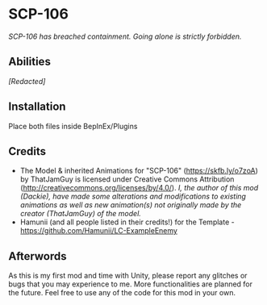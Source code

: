 # SCP-106
*SCP-106 has breached containment.*
*Going alone is strictly forbidden.*

## Abilities
*[Redacted]*

## Installation
Place both files inside BepInEx/Plugins

## Credits
- The Model & inherited Animations for "SCP-106" (https://skfb.ly/o7zoA) by ThatJamGuy is licensed under Creative Commons Attribution (http://creativecommons.org/licenses/by/4.0/). *I, the author of this mod (Dackie), have made some alterations and modifications to existing animations as well as new animation(s) not originally made by the creator (ThatJamGuy) of the model.*
- Hamunii (and all people listed in their credits!) for the Template - https://github.com/Hamunii/LC-ExampleEnemy

## Afterwords
As this is my first mod and time with Unity, please report any glitches or bugs that you may experience to me. More functionalities are planned for the future. Feel free to use any of the code for this mod in your own.